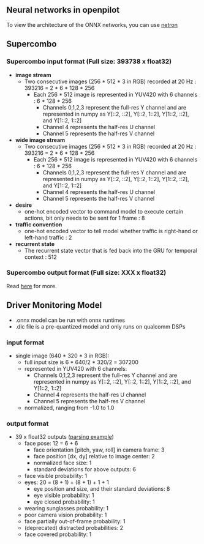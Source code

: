 ## Neural networks in openpilot
To view the architecture of the ONNX networks, you can use [netron](https://netron.app/)

## Supercombo
### Supercombo input format (Full size: 393738 x float32)
* **image stream**
  * Two consecutive images (256 * 512 * 3 in RGB) recorded at 20 Hz : 393216 = 2 * 6 * 128 * 256
    * Each 256 * 512 image is represented in YUV420 with 6 channels : 6 * 128 * 256
      * Channels 0,1,2,3 represent the full-res Y channel and are represented in numpy as Y[::2, ::2], Y[::2, 1::2], Y[1::2, ::2], and Y[1::2, 1::2]
      * Channel 4 represents the half-res U channel
      * Channel 5 represents the half-res V channel
* **wide image stream**
  * Two consecutive images (256 * 512 * 3 in RGB) recorded at 20 Hz : 393216 = 2 * 6 * 128 * 256
    * Each 256 * 512 image is represented in YUV420 with 6 channels : 6 * 128 * 256
      * Channels 0,1,2,3 represent the full-res Y channel and are represented in numpy as Y[::2, ::2], Y[::2, 1::2], Y[1::2, ::2], and Y[1::2, 1::2]
      * Channel 4 represents the half-res U channel
      * Channel 5 represents the half-res V channel
* **desire**
  * one-hot encoded vector to command model to execute certain actions, bit only needs to be sent for 1 frame : 8
* **traffic convention**
  * one-hot encoded vector to tell model whether traffic is right-hand or left-hand traffic : 2
* **recurrent state**
  * The recurrent state vector that is fed back into the GRU for temporal context : 512


### Supercombo output format (Full size: XXX x float32)
Read [here](https://github.com/commaai/openpilot/blob/90af436a121164a51da9fa48d093c29f738adf6a/selfdrive/modeld/models/driving.h#L236) for more.


## Driver Monitoring Model
* .onnx model can be run with onnx runtimes
* .dlc file is a pre-quantized model and only runs on qualcomm DSPs

### input format
* single image (640 * 320 * 3 in RGB):
  * full input size is 6 * 640/2 * 320/2 = 307200
  * represented in YUV420 with 6 channels:
    * Channels 0,1,2,3 represent the full-res Y channel and are represented in numpy as Y[::2, ::2], Y[::2, 1::2], Y[1::2, ::2], and Y[1::2, 1::2]
    * Channel 4 represents the half-res U channel
    * Channel 5 represents the half-res V channel
  * normalized, ranging from -1.0 to 1.0

### output format
* 39 x float32 outputs ([parsing example](https://github.com/commaai/openpilot/blob/master/selfdrive/modeld/models/dmonitoring.cc#L165))
  * face pose: 12 = 6 + 6
    * face orientation [pitch, yaw, roll] in camera frame: 3
    * face position [dx, dy] relative to image center: 2
    * normalized face size: 1
    * standard deviations for above outputs: 6
  * face visible probability: 1
  * eyes: 20 = (8 + 1) + (8 + 1) + 1 + 1
    * eye position and size, and their standard deviations: 8
    * eye visible probability: 1
    * eye closed probability: 1
  * wearing sunglasses probability: 1
  * poor camera vision probability: 1
  * face partially out-of-frame probability: 1
  * (deprecated) distracted probabilities: 2
  * face covered probability: 1
